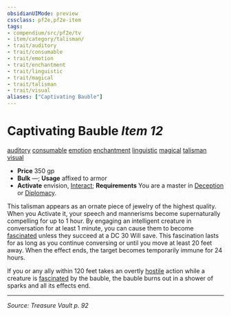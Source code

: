 ```yaml
---
obsidianUIMode: preview
cssclass: pf2e,pf2e-item
tags:
- compendium/src/pf2e/tv
- item/category/talisman/
- trait/auditory
- trait/consumable
- trait/emotion
- trait/enchantment
- trait/linguistic
- trait/magical
- trait/talisman
- trait/visual
aliases: ["Captivating Bauble"]
---
```

# Captivating Bauble *Item 12*  
[auditory](auditory.md "Auditory Effect Trait")  [consumable](consumable.md "Consumable Item Trait")  [emotion](emotion.md "Emotion Effect Trait")  [enchantment](enchantment.md "Enchantment School Trait")  [linguistic](linguistic.md "Linguistic Effect Trait")  [magical](magical.md "Magical Item Trait")  [talisman](talisman.md "Talisman Item Trait")  [visual](visual.md "Visual Effect Trait")  

- **Price** 350 gp
- **Bulk** —; **Usage** affixed to armor
- **Activate** envision, [Interact](interact.md); **Requirements** You are a master in [Deception](skills.md#Deception) or [Diplomacy](skills.md#Diplomacy).

This talisman appears as an ornate piece of jewelry of the highest quality. When you Activate it, your speech and mannerisms become supernaturally compelling for up to 1 hour. By engaging an intelligent creature in conversation for at least 1 minute, you can cause them to become [fascinated](conditions.md#Fascinated) unless they succeed at a DC 30 Will save. This fascination lasts for as long as you continue conversing or until you move at least 20 feet away. When the effect ends, the target becomes temporarily immune for 24 hours.

If you or any ally within 120 feet takes an overtly [hostile](conditions.md#Hostile) action while a creature is [fascinated](conditions.md#Fascinated) by the bauble, the bauble burns out in a shower of sparks and all its effects end.


---
*Source: Treasure Vault p. 92*